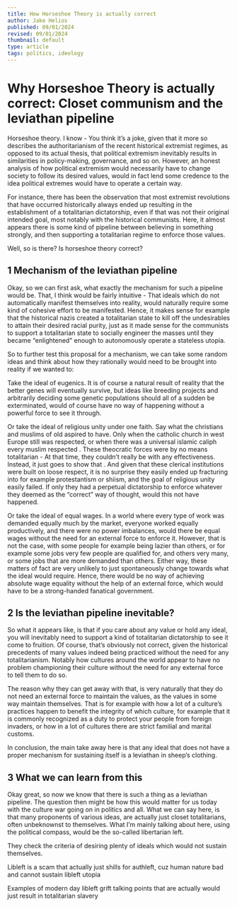 ```yaml
---
title: How Horseshoe Theory is actually correct
author: Jake Helios
published: 09/01/2024
revised: 09/01/2024
thumbnail: default
type: article
tags: politics, ideology
---
```


# Why Horseshoe Theory is actually correct: Closet communism and the leviathan pipeline
Horseshoe theory. I know - You think it’s a joke, given that it more so describes the authoritarianism of the recent historical extremist regimes, as opposed to its actual thesis, that political extremism inevitably results in similarities in policy-making, governance, and so on. However, an honest analysis of how political extremism would necessarily have to change society to follow its desired values, would in fact lend some credence to the idea political extremes would have to operate a certain way.

For instance, there has been the observation that most extremist revolutions that have occurred historically always ended up resulting in the establishment of a totalitarian dictatorship, even if that was not their original intended goal, most notably with the historical communists. Here, it almost appears there is some kind of pipeline between believing in something strongly, and then supporting a totalitarian regime to enforce those values.

Well, so is there? Is horseshoe theory correct?

## 1 Mechanism of the leviathan pipeline
Okay, so we can first ask, what exactly the mechanism for such a pipeline would be. That, I think would be fairly intuitive - That ideals which do not automatically manifest themselves into reality, would naturally require some kind of cohesive effort to be manifested. Hence, it makes sense for example that the historical nazis created a totalitarian state to kill off the undesirables to attain their desired racial purity, just as it made sense for the communists to support a totalitarian state to socially engineer the masses until they became “enlightened” enough to autonomously operate a stateless utopia.

So to further test this proposal for a mechanism, we can take some random ideas and think about how they rationally would need to be brought into reality if we wanted to:

Take the ideal of eugenics. It is of course a natural result of reality that the better genes will eventually survive, but ideas like breeding projects and arbitrarily deciding some genetic populations should all of a sudden be exterminated, would of course have no way of happening without a powerful force to see it through.

Or take the ideal of religious unity under one faith. Say what the christians and muslims of old aspired to have. Only when the catholic church in west Europe still was respected, or when there was a universal islamic caliph every muslim respected . These theocratic forces were by no means totalitarian - At that time, they couldn’t really be with any effectiveness. Instead, it just goes to show that . And given that these clerical institutions were built on loose respect, it is no surprise they easily ended up fracturing into for example protestantism or shiism, and the goal of religious unity easily failed. If only they had a perpetual dictatorship to enforce whatever they deemed as the “correct” way of thought, would this not have happened.

Or take the ideal of equal wages. In a world where every type of work was demanded equally much by the market, everyone worked equally productively, and there were no power imbalances, would there be equal wages without the need for an external force to enforce it. However, that is not the case, with some people for example being lazier than others, or for example some jobs very few people are qualified for, and others very many, or some jobs that are more demanded than others. Either way, these matters of fact are very unlikely to just spontaneously change towards what the ideal would require. Hence, there would be no way of achieving absolute wage equality without the help of an external force, which would have to be a strong-handed fanatical government.

## 2 Is the leviathan pipeline inevitable?
So what it appears like, is that if you care about any value or hold any ideal, you will inevitably need to support a kind of totalitarian dictatorship to see it come to fruition. Of course, that’s obviously not correct, given the historical precedents of many values indeed being practiced without the need for any totalitarianism. Notably how cultures around the world appear to have no problem championing their culture without the need for any external force to tell them to do so.

The reason why they can get away with that, is very naturally that they do not need an external force to maintain the values, as the values in some way maintain themselves. That is for example with how a lot of a culture’s practices happen to benefit the integrity of which culture, for example that it is commonly recognized as a duty to protect your people from foreign invaders, or how in a lot of cultures there are strict familial and marital customs.

In conclusion, the main take away here is that any ideal that does not have a proper mechanism for sustaining itself is a leviathan in sheep’s clothing.

## 3 What we can learn from this
Okay great, so now we know that there is such a thing as a leviathan pipeline. The question then might be how this would matter for us today with the culture war going on in politics and all. What we can say here, is that many proponents of various ideas, are actually just closet totalitarians, often unbeknownst to themselves. What I’m mainly talking about here, using the political compass, would be the so-called libertarian left.

They check the criteria of desiring plenty of ideals which would not sustain themselves.


Libleft is a scam that actually just shills for authleft, cuz human nature bad and cannot sustain libleft utopia

Examples of modern day libleft grift talking points that are actually would just result in totalitarian slavery


